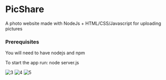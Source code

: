 # PicShare

A photo website made with NodeJs + HTML/CSS/Javascript for uploading pictures

### Prerequisites

You will need to have nodejs and npm

To start the app run: node server.js

![3](https://user-images.githubusercontent.com/19285486/51800100-82c9b380-2222-11e9-9b52-73cdfef29fd7.png)
![4](https://user-images.githubusercontent.com/19285486/51800101-83624a00-2222-11e9-9372-2432f266d90a.png)
![5](https://user-images.githubusercontent.com/19285486/51800102-83624a00-2222-11e9-9839-30d834ed5b9a.png)
